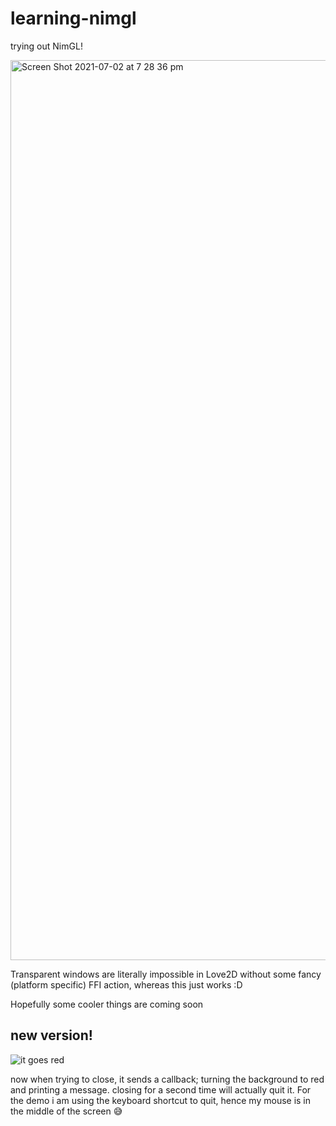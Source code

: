 # learning-nimgl
trying out NimGL!

<img width="1440" alt="Screen Shot 2021-07-02 at 7 28 36 pm" src="https://user-images.githubusercontent.com/61964090/124268338-f860a900-db6b-11eb-8c98-0221c3681a91.png">

Transparent windows are literally impossible in Love2D without some fancy (platform specific) FFI action, whereas this just works :D

Hopefully some cooler things are coming soon

## new version!
![it goes red](https://user-images.githubusercontent.com/61964090/124352016-56ef5b00-dc30-11eb-98de-2ae3ac362026.gif)

now when trying to close, it sends a callback; turning the background to red and printing a message. closing for a second time will actually quit it.
For the demo i am using the keyboard shortcut to quit, hence my mouse is in the middle of the screen 😅
